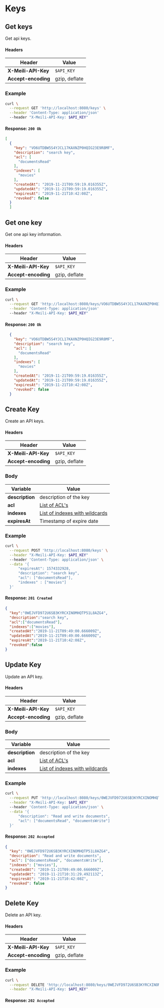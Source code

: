 # Keys

## Get keys

<RouteHighlighter method="GET" route="/keys"/>

Get api keys.

#### Headers

| Header              | Value         |
|---------------------|---------------|
| **X-Meili-API-Key** | `$API_KEY`    |
| **Accept-encoding** | gzip, deflate |


### Example

```bash
curl \
  --request GET 'http://localhost:8080/keys' \
  --header 'Content-Type: application/json'
  --header "X-Meili-API-Key: $API_KEY"
```

#### Response: `200 Ok`

```json
[
  {
    "key": "VO6UTDBW5S4YJCL17KAXNZP0HQIG23E9R8MF",
    "description": "search key",
    "acl": [
      "documentsRead"
    ],
    "indexes": [
      "movies"
    ],
    "createdAt": "2019-11-21T09:59:19.016355Z",
    "updatedAt": "2019-11-21T09:59:19.016355Z",
    "expiresAt": "2019-11-21T10:42:08Z",
    "revoked": false
  }
  ]
```

## Get one key

<RouteHighlighter method="GET" route="/keys/:key"/>

Get one api key information.

#### Headers

| Header              | Value         |
|---------------------|---------------|
| **X-Meili-API-Key** | `$API_KEY`    |
| **Accept-encoding** | gzip, deflate |


### Example

```bash
curl \
  --request GET 'http://localhost:8080/keys/VO6UTDBW5S4YJCL17KAXNZP0HQIG23E9R8MF' \
  --header 'Content-Type: application/json'
  --header "X-Meili-API-Key: $API_KEY"
```

#### Response: `200 Ok`

```json
  {
    "key": "VO6UTDBW5S4YJCL17KAXNZP0HQIG23E9R8MF",
    "description": "search key",
    "acl": [
      "documentsRead"
    ],
    "indexes": [
      "movies"
    ],
    "createdAt": "2019-11-21T09:59:19.016355Z",
    "updatedAt": "2019-11-21T09:59:19.016355Z",
    "expiresAt": "2019-11-21T10:42:08Z",
    "revoked": false
  }
```

## Create Key

<RouteHighlighter method="POST" route="/keys"/>

Create an API keys.

#### Headers

| Header              | Value         |
|---------------------|---------------|
| **X-Meili-API-Key** | `$API_KEY`    |
| **Accept-encoding** | gzip, deflate |

### Body

| Variable              | Value         |
|---------------------|---------------|
| **description** | description of the key    |
| **acl** | [List of ACL's](/advanced_guides/keys.md#acl) |
| **indexes** | [List of indexes with wildcards](/advanced_guides/keys.md#indexes) |
| **expiresAt** | Timestamp of expire date |


### Example

```bash
curl \
  --request POST 'http://localhost:8080/keys' \
  --header "X-Meili-API-Key: $API_KEY"
  --header 'Content-Type: application/json' \
  --data '{
      "expiresAt": 1574332928,
      "description": "search key",
      "acl": ["documentsRead"],
      "indexes" : ["movies"]
  }'
```

#### Response: `201 Created`

```json
{
  "key":"0WEJVFD972U6SB3KYRCXINOMHQTP51L8AZG4",
  "description":"search key",
  "acl":["documentsRead"],
  "indexes":["movies"],
  "createdAt":"2019-11-21T09:49:00.666009Z",
  "updatedAt":"2019-11-21T09:49:00.666009Z",
  "expiresAt":"2019-11-21T10:42:08Z",
  "revoked":false
}
```

## Update Key

<RouteHighlighter method="PUT" route="/keys/:key"/>

Update an API key.

#### Headers

| Header              | Value         |
|---------------------|---------------|
| **X-Meili-API-Key** | `$API_KEY`    |
| **Accept-encoding** | gzip, deflate |

### Body

| Variable              | Value         |
|---------------------|---------------|
| **description** | description of the key    |
| **acl** | [List of ACL's](/advanced_guides/keys.md#acl) |
| **indexes** | [List of indexes with wildcards](/advanced_guides/keys.md#indexes) |

### Example

```bash
curl \
  --request PUT 'http://localhost:8080/keys/0WEJVFD972U6SB3KYRCXINOMHQTP51L8AZG4' \
  --header "X-Meili-API-Key: $API_KEY"
  --header 'Content-Type: application/json' \
  --data '{
      "description": "Read and write documents",
      "acl": ["documentsRead", "documentsWrite"]
  }'
```

#### Response: `202 Accepted`

```json
{
  "key": "0WEJVFD972U6SB3KYRCXINOMHQTP51L8AZG4",
  "description": "Read and write documents",
  "acl": ["documentsRead", "documentsWrite"],
  "indexes": ["movies"],
  "createdAt": "2019-11-21T09:49:00.666009Z",
  "updatedAt": "2019-11-21T10:31:29.492113Z",
  "expiresAt": "2019-11-21T10:42:08Z",
  "revoked": false
}
```

## Delete Key

<RouteHighlighter method="DELETE" route="/keys/:key"/>

Delete an API key.

#### Headers

| Header              | Value         |
|---------------------|---------------|
| **X-Meili-API-Key** | `$API_KEY`    |
| **Accept-encoding** | gzip, deflate |

### Example

```bash
curl \
  --request DELETE 'http://localhost:8080/keys/0WEJVFD972U6SB3KYRCXINOMHQTP51L8AZG4' \
  --header "X-Meili-API-Key: $API_KEY"
```

#### Response: `202 Accepted`

```json
```